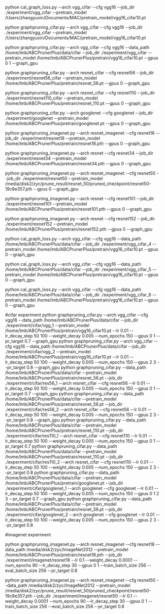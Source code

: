 python cal_graph_loss.py --arch vgg_cifar --cfg vgg16 --job_dir ./experiment/vgg_cifar --pretrain_model /Users/zhangyuxin/Documents/MAC/pretrain_model/vgg16_cifar10.pt

python graphpruning_cifar.py --arch vgg_cifar --cfg vgg16 --job_dir ./experiment/vgg_cifar --pretrain_model /Users/zhangyuxin/Documents/MAC/pretrain_model/vgg16_cifar10.pt

python graphpruning_cifar.py --arch vgg_cifar --cfg vgg16 --data_path /home/lmb/ABCPrunerPlus/data/cifar --job_dir ./experiment/vgg_cifar --pretrain_model /home/lmb/ABCPrunerPlus/pretrain/vgg16_cifar10.pt --gpus 0 1 --graph_gpu

python graphpruning_cifar.py --arch resnet_cifar --cfg resnet56 --job_dir ./experiment/resnet56_cifar --pretrain_model /home/lmb/ABCPrunerPlus/pretrain/resnet_56.pt --gpus 0 --graph_gpu

python graphpruning_cifar.py --arch resnet_cifar --cfg resnet110 --job_dir ./experiment/resnet110_cifar --pretrain_model /home/lmb/ABCPrunerPlus/pretrain/resnet_110.pt --gpus 0 --graph_gpu

python graphpruning_cifar.py --arch googlenet --cfg googlenet --job_dir ./experiment/googlenet --pretrain_model /home/lmb/ABCPrunerPlus/pretrain/googlenet.pt --gpus 0 --graph_gpu 


python graphpruning_imagenet.py --arch resnet_imagenet --cfg resnet18 --job_dir ./experiment/resnet18 --pretrain_model /home/lmb/ABCPrunerPlus/pretrain/resnet18.pth --gpus 0 --graph_gpu 

python graphpruning_imagenet.py --arch resnet --cfg resnet34 --job_dir ./experiment/resnet34 --pretrain_model /home/lmb/ABCPrunerPlus/pretrain/resnet34.pth --gpus 0 --graph_gpu 

python graphpruning_imagenet.py --arch resnet_imagenet --cfg resnet50 --job_dir ./experiment/resnet50 --pretrain_model /media/disk2/zyc/prune_result/resnet_50/pruned_checkpoint/resnet50-19c8e357.pth --gpus 0 --graph_gpu 

python graphpruning_imagenet.py --arch resnet --cfg resnet101 --job_dir ./experiment/resnet101 --pretrain_model /home/lmb/ABCPrunerPlus/pretrain/resnet101.pth --gpus 0 --graph_gpu 

python graphpruning_imagenet.py --arch resnet --cfg resnet152 --job_dir ./experiment/resnet152 --pretrain_model /home/lmb/ABCPrunerPlus/pretrain/resnet152.pth --gpus 0 --graph_gpu 


python cal_graph_loss.py --arch vgg_cifar --cfg vgg16 --data_path /home/lmb/ABCPrunerPlus/data/cifar --job_dir ./experiment/vgg_cifar_4 --pretrain_model /home/lmb/ABCPrunerPlus/pretrain/vgg16_cifar10.pt --gpus 0 --graph_gpu

python cal_graph_loss.py --arch vgg_cifar --cfg vgg16 --data_path /home/lmb/ABCPrunerPlus/data/cifar --job_dir ./experiment/vgg_cifar_5 --pretrain_model /home/lmb/ABCPrunerPlus/pretrain/vgg16_cifar10.pt --gpus 0 --graph_gpu

python cal_graph_loss.py --arch vgg_cifar --cfg vgg16 --data_path /home/lmb/ABCPrunerPlus/data/cifar --job_dir ./experiment/vgg_cifar_6 --pretrain_model /home/lmb/ABCPrunerPlus/pretrain/vgg16_cifar10.pt --gpus 0 --graph_gpu

#cifar experiment
python graphpruning_cifar.py --arch vgg_cifar --cfg vgg16 --data_path /home/lmb/ABCPrunerPlus/data/cifar --job_dir ./experiment/cifar/vgg_1 --pretrain_model /home/lmb/ABCPrunerPlus/pretrain/vgg16_cifar10.pt --lr 0.01 --lr_decay_step 50 100 --weight_decay 0.005  --num_epochs 150 --gpus 0 1 --pr_target 0.7 --graph_gpu
python graphpruning_cifar.py --arch vgg_cifar --cfg vgg16 --data_path /home/lmb/ABCPrunerPlus/data/cifar --job_dir ./experiment/cifar/vgg_2 --pretrain_model /home/lmb/ABCPrunerPlus/pretrain/vgg16_cifar10.pt --lr 0.01 --lr_decay_step 50 100 --weight_decay 0.005  --num_epochs 150 --gpus 2 3 --pr_target 0.8 --graph_gpu
python graphpruning_cifar.py --data_path /home/lmb/ABCPrunerPlus/data/cifar --pretrain_model /home/lmb/ABCPrunerPlus/pretrain/resnet_56.pt  --job_dir ./experiment/cifar/res56_1 --arch resnet_cifar --cfg resnet56 --lr 0.01 --lr_decay_step 50 100 --weight_decay 0.005  --num_epochs 150 --gpus 0 1 --pr_target 0.7 --graph_gpu
python graphpruning_cifar.py --data_path /home/lmb/ABCPrunerPlus/data/cifar --pretrain_model /home/lmb/ABCPrunerPlus/pretrain/resnet_56.pt  --job_dir ./experiment/cifar/res56_2 --arch resnet_cifar --cfg resnet56 --lr 0.01 --lr_decay_step 50 100 --weight_decay 0.005  --num_epochs 150 --gpus 2 3 --pr_target 0.8 --graph_gpu
python graphpruning_cifar.py --data_path /home/lmb/ABCPrunerPlus/data/cifar --pretrain_model /home/lmb/ABCPrunerPlus/pretrain/resnet_110.pt  --job_dir ./experiment/cifar/res110_1 --arch resnet_cifar --cfg resnet110 --lr 0.01 --lr_decay_step 50 100 --weight_decay 0.005  --num_epochs 150 --gpus 0 1 --pr_target 0.7
python graphpruning_cifar.py --data_path /home/lmb/ABCPrunerPlus/data/cifar --pretrain_model /home/lmb/ABCPrunerPlus/pretrain/resnet_110.pt  --job_dir ./experiment/cifar/res110_2 --arch resnet_cifar --cfg resnet110 --lr 0.01 --lr_decay_step 50 100 --weight_decay 0.005  --num_epochs 150 --gpus 2 3 --pr_target 0.8
python graphpruning_cifar.py --data_path /home/lmb/ABCPrunerPlus/data/cifar --pretrain_model /home/lmb/ABCPrunerPlus/pretrain/googlenet.pt  --job_dir ./experiment/cifar/googlenet_1 --arch googlenet --cfg googlenet --lr 0.01 --lr_decay_step 50 100 --weight_decay 0.005  --num_epochs 150 --gpus 0 1 2 3 --pr_target 0.7 --graph_gpu
python graphpruning_cifar.py --data_path /home/lmb/ABCPrunerPlus/data/cifar --pretrain_model /home/lmb/ABCPrunerPlus/pretrain/resnet_56.pt  --job_dir ./experiment/cifar/googlenet_2 --arch googlenet --cfg googlenet --lr 0.01 --lr_decay_step 50 100 --weight_decay 0.005  --num_epochs 150 --gpus 2 3 --pr_target 0.8


#imagenet experiment

python graphpruning_imagenet.py --arch resnet_imagenet --cfg resnet18 --data_path /media/disk2/zyc/ImageNet2012 --pretrain_model /home/lmb/ABCPrunerPlus/pretrain/resnet18.pth --job_dir ./experiment/imagenet/resnet18 --lr 0.1 --weight_decay 0.0001 --num_epochs 90 --lr_decay_step 30 --gpus 0 1 --train_batch_size 256 --eval_batch_size 256 --pr_target 0.8 

python graphpruning_imagenet.py --arch resnet_imagenet --cfg resnet50 --data_path /media/disk2/zyc/ImageNet2012 --pretrain_model /media/disk2/zyc/prune_result/resnet_50/pruned_checkpoint/resnet50-19c8e357.pth --job_dir ./experiment/imagenet/resnet50 --lr 0.1 --weight_decay 0.0001 --num_epochs 90 --lr_decay_step 30 --gpus 0 1 --train_batch_size 256 --eval_batch_size 256 --pr_target 0.8 
